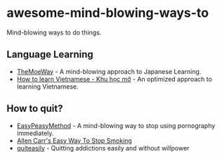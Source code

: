# awesome-mind-blowing-ways-to
Mind-blowing ways to do things.


## Language Learning
- [TheMoeWay](https://learnjapanese.moe/) - A mind-blowing approach to Japanese Learning. 
- [How to learn Vietnamese - Khu học mở](https://daihocmo.github.io/learn-vietnamese/) - An optimized approach to learning Vietnamese.

## How to quit?
- [EasyPeasyMethod](https://read.easypeasymethod.org/index.html) - A mind-blowing way to stop using pornography immediately.
- [Allen Carr's Easy Way To Stop Smoking](https://www.amazon.com/Allen-Carrs-Easy-Stop-Smoking/dp/0615482155)
- [quiteasily](https://quiteasily.org/) - Quitting addictions easily and without willpower


